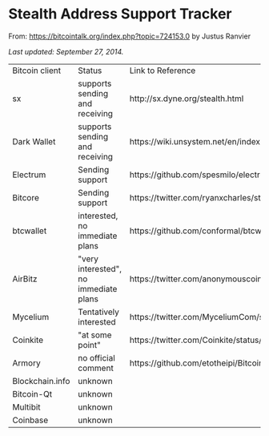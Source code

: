 Stealth Address Support Tracker
===============================

From: https://bitcointalk.org/index.php?topic=724153.0 by Justus Ranvier

*Last updated: September 27, 2014.*
<table>
<tr>
<td>Bitcoin client</td>
<td>Status</td>
<td>Link to Reference</td>
</tr>
<tr>
<td>sx</td>
<td>supports sending and receiving</td>
<td>http://sx.dyne.org/stealth.html</td>
</tr>
<tr>
<td>Dark Wallet</td>
<td>supports sending and receiving</td>
<td>https://wiki.unsystem.net/en/index.php/DarkWallet/Stealth</td>
</tr>
<tr>
<td>Electrum</td>
<td>Sending support</td>
<td>https://github.com/spesmilo/electrum/pull/817</td>
</tr>
<tr>
<td>Bitcore</td>
<td>Sending support</td>
<td>https://twitter.com/ryanxcharles/status/514224778052243456</td>
</tr>
<tr>
<td>btcwallet</td>
<td>interested, no immediate plans</td>
<td>https://github.com/conformal/btcwallet/issues/90</td>
</tr>
<tr>
<td>AirBitz</td>
<td>"very interested", no immediate plans</td>
<td>https://twitter.com/anonymouscoin/status/496513836133154816</td>
</tr>
<tr>
<td>Mycelium</td>
<td>Tentatively interested</td>
<td>https://twitter.com/MyceliumCom/status/500327004022243328</td>
</tr>
<tr>
<td>Coinkite</td>
<td>"at some point"</td>
<td>https://twitter.com/Coinkite/status/509489249826373632</td>
</tr>
<tr>
<td>Armory</td>
<td>no official comment</td>
<td>https://github.com/etotheipi/BitcoinArmory/issues/226</td>
</tr>
<tr>
<td>Blockchain.info</td>
<td>unknown</td>
<td></td>
</tr>
<tr>
<td>Bitcoin-Qt</td>
<td>unknown</td>
<td></td>
</tr>
<tr>
<td>Multibit</td>
<td>unknown</td>
<td></td>
</tr>
<tr>
<td>Coinbase</td>
<td>unknown</td>
<td></td>
</tr>
</table>
